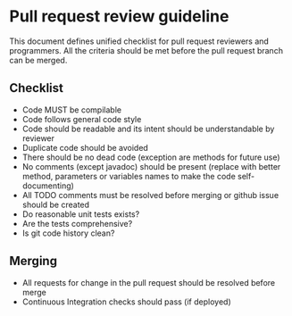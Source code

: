 # Pull request review guideline

This document defines unified checklist for pull request reviewers
and programmers. All the criteria should be met before the pull request
branch can be merged.

## Checklist

- Code MUST be compilable
- Code follows general code style
- Code should be readable and its intent should be understandable by reviewer
- Duplicate code should be avoided
- There should be no dead code (exception are methods for future use)
- No comments (except javadoc) should be present (replace with better method,
  parameters or variables names to make the code self-documenting)
- All TODO comments must be resolved before merging or github issue should be created
- Do reasonable unit tests exists?
- Are the tests comprehensive?
- Is git code history clean?

## Merging
- All requests for change in the pull request should be resolved before merge
- Continuous Integration checks should pass (if deployed)

